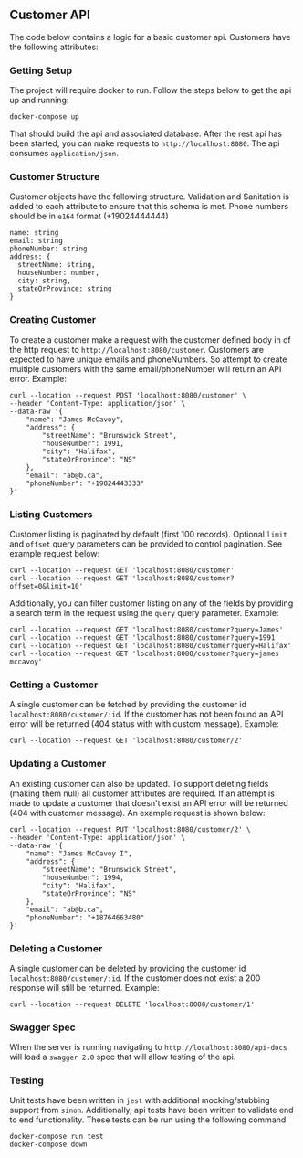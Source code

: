 ## Customer API
The code below contains a logic for a basic customer api. Customers have the following attributes:

### Getting Setup
The project will require docker to run. Follow the steps below to get the api up and running:
```
docker-compose up
```
That should build the api and associated database. After the rest api has been started, you can make requests to `http://localhost:8080`. The api consumes `application/json`.

### Customer Structure
Customer objects have the following structure. Validation and Sanitation is added to each attribute to ensure that this schema is met. Phone numbers should be in `e164` format (+19024444444)
```
name: string
email: string
phoneNumber: string
address: {
  streetName: string,
  houseNumber: number,
  city: string,
  stateOrProvince: string
}
```

### Creating Customer
To create a customer make a request with the customer defined body in of the http request to `http://localhost:8080/customer`. Customers are expected to have unique emails and phoneNumbers. So attempt to create multiple customers with the same email/phoneNumber will return an API error. Example:
```
curl --location --request POST 'localhost:8080/customer' \
--header 'Content-Type: application/json' \
--data-raw '{
    "name": "James McCavoy",
    "address": {
        "streetName": "Brunswick Street",
        "houseNumber": 1991,
        "city": "Halifax",
        "stateOrProvince": "NS"
    },
    "email": "ab@b.ca",
    "phoneNumber": "+19024443333"
}'
```

### Listing Customers
Customer listing is paginated by default (first 100 records). Optional `limit` and `offset` query parameters can be provided to control pagination. See example request below:
```
curl --location --request GET 'localhost:8080/customer'
curl --location --request GET 'localhost:8080/customer?offset=0&limit=10'
```

Additionally, you can filter customer listing on any of the fields by providing a search term in the request using the `query` query parameter. Example:
```
curl --location --request GET 'localhost:8080/customer?query=James'
curl --location --request GET 'localhost:8080/customer?query=1991'
curl --location --request GET 'localhost:8080/customer?query=Halifax'
curl --location --request GET 'localhost:8080/customer?query=james mccavoy'
```

### Getting a Customer
A single customer can be fetched by providing the customer id `localhost:8080/customer/:id`. If the customer has not been found an API error will be returned (404 status with with custom message). Example:
```
curl --location --request GET 'localhost:8080/customer/2'
```

### Updating a Customer
An existing customer can also be updated. To support deleting fields (making them null) all customer attributes are required. If an attempt is made to update a customer that doesn't exist an API error will be returned (404 with customer message). An example request is shown below:

```
curl --location --request PUT 'localhost:8080/customer/2' \
--header 'Content-Type: application/json' \
--data-raw '{
    "name": "James McCavoy I",
    "address": {
        "streetName": "Brunswick Street",
        "houseNumber": 1994,
        "city": "Halifax",
        "stateOrProvince": "NS"
    },
    "email": "ab@b.ca",
    "phoneNumber": "+18764663480"
}'
```

### Deleting a Customer
A single customer can be deleted by providing the customer id `localhost:8080/customer/:id`. If the customer does not exist a 200 response will still be returned. Example:
```
curl --location --request DELETE 'localhost:8080/customer/1'
```
### Swagger Spec
When the server is running navigating to `http://localhost:8080/api-docs` will load a `swagger 2.0` spec that will allow testing of the api.

### Testing
Unit tests have been written in `jest` with additional mocking/stubbing support from `sinon`. Additionally, api tests have been written to validate end to end functionality. These tests can be run using the following command
```
docker-compose run test
docker-compose down
```
